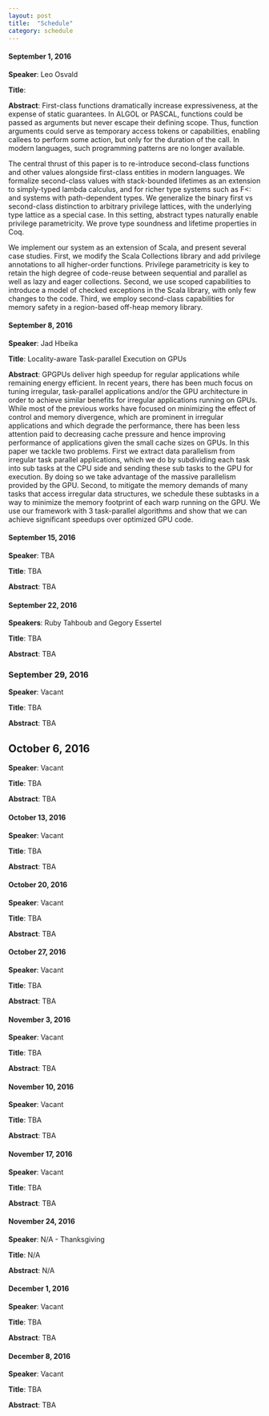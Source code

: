 ```yaml
---
layout: post
title:  "Schedule"
category: schedule
---
```


#### September 1, 2016 ####
**Speaker**: Leo Osvald

**Title**: 

**Abstract**: First-class functions dramatically increase expressiveness, at the expense of static guarantees. In ALGOL or PASCAL, functions could be passed as arguments but never escape their defining scope. Thus, function arguments could serve as temporary access tokens or capabilities, enabling callees to perform some action, but only for the duration of the call. In modern languages, such programming patterns are no longer available.

The central thrust of this paper is to re-introduce second-class functions and other values alongside first-class entities in modern languages. We formalize second-class values with stack-bounded lifetimes as an extension to simply-typed lambda calculus, and for richer type systems such as F<: and systems with path-dependent types. We generalize the binary first vs second-class distinction to arbitrary privilege lattices, with the underlying type lattice as a special case. In this setting, abstract types naturally enable privilege parametricity. We prove type soundness and lifetime properties in Coq.

We implement our system as an extension of Scala, and present several case studies. First, we modify the Scala Collections library and add privilege annotations to all higher-order functions. Privilege parametricity is key to retain the high degree of code-reuse between sequential and parallel as well as lazy and eager collections. Second, we use scoped capabilities to introduce a model of checked exceptions in the Scala library, with only few changes to the code. Third, we employ second-class capabilities for memory safety in a region-based off-heap memory library.


#### September 8, 2016 ####
**Speaker**: Jad Hbeika

**Title**: Locality-aware Task-parallel Execution on GPUs

**Abstract**: 
GPGPUs deliver high speedup for regular applications while remaining energy efficient. In recent years, there has been much focus on tuning irregular, task-parallel applications and/or the GPU architecture in order to achieve similar benefits for irregular applications running on GPUs. While most of the previous works have focused on minimizing the effect of control and memory divergence, which are prominent in irregular applications and which degrade the performance, there has been less attention paid to decreasing cache pressure and hence improving performance of applications given the small cache sizes on GPUs. In this paper we tackle two problems. First we extract data parallelism from irregular task parallel applications, which we do by subdividing each task into sub tasks at the CPU side and sending these sub tasks to the GPU for execution. By doing so we take advantage of the massive parallelism provided by the GPU. Second, to mitigate the memory demands of many tasks that access irregular data structures, we schedule these subtasks in a way to minimize the memory footprint of each warp running on the GPU. We use our framework with 3 task-parallel algorithms and show that we can achieve significant speedups over optimized GPU code.

#### September 15, 2016 ####
**Speaker**: TBA

**Title**: TBA

**Abstract**:
TBA

#### September 22, 2016 ####
**Speakers**: Ruby Tahboub and Gegory Essertel

**Title**: TBA

**Abstract**:
TBA

### September 29, 2016 ####
**Speaker**: Vacant

**Title**: TBA

**Abstract**: TBA

## October 6, 2016 ####
**Speaker**: Vacant

**Title**: TBA

**Abstract**: TBA

#### October 13, 2016 ####
**Speaker**: Vacant

**Title**: TBA

**Abstract**: TBA

#### October 20, 2016 ####
**Speaker**: Vacant

**Title**: TBA

**Abstract**: TBA

#### October 27, 2016 ####
**Speaker**: Vacant

**Title**: TBA

**Abstract**: TBA

#### November 3, 2016 ####
**Speaker**: Vacant

**Title**: TBA

**Abstract**: TBA

#### November 10, 2016 ####
**Speaker**: Vacant

**Title**: TBA

**Abstract**: TBA

#### November 17, 2016 ####
**Speaker**: Vacant

**Title**: TBA

**Abstract**: TBA

#### November 24, 2016 ####
**Speaker**: N/A - Thanksgiving

**Title**: N/A

**Abstract**: N/A

#### December 1, 2016 ####
**Speaker**: Vacant

**Title**: TBA

**Abstract**: TBA

#### December 8, 2016 ####
**Speaker**: Vacant

**Title**: TBA

**Abstract**: TBA
